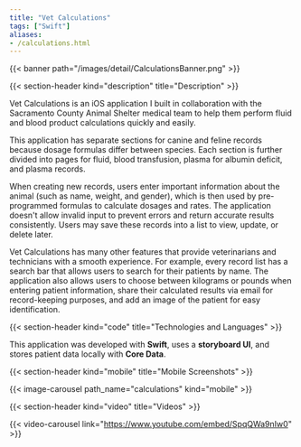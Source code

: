 ```yaml
---
title: "Vet Calculations"
tags: ["Swift"]
aliases:
- /calculations.html
---
```


{{< banner path="/images/detail/CalculationsBanner.png" >}}

{{< section-header kind="description" title="Description" >}}

Vet Calculations is an iOS application I built in collaboration with the Sacramento County Animal Shelter medical team to help them perform fluid and blood product calculations quickly and easily.

This application has separate sections for canine and feline records because dosage formulas differ between species. Each section is further divided into pages for fluid, blood transfusion, plasma for albumin deficit, and plasma records.

When creating new records, users enter important information about the animal (such as name, weight, and gender), which is then used by pre-programmed formulas to calculate dosages and rates. The application doesn't allow invalid input to prevent errors and return accurate results consistently. Users may save these records into a list to view, update, or delete later.

Vet Calculations has many other features that provide veterinarians and technicians with a smooth experience. For example, every record list has a search bar that allows users to search for their patients by name. The application also allows users to choose between kilograms or pounds when entering patient information, share their calculated results via email for record-keeping purposes, and add an image of the patient for easy identification.


{{< section-header kind="code" title="Technologies and Languages" >}}

This application was developed with **Swift**, uses a **storyboard UI**, and stores patient data locally with **Core Data**.


{{< section-header kind="mobile" title="Mobile Screenshots" >}}

{{< image-carousel path_name="calculations" kind="mobile" >}}


{{< section-header kind="video" title="Videos" >}}

{{< video-carousel link="https://www.youtube.com/embed/SpqQWa9nIw0" >}}